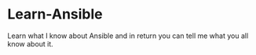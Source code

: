 # Learn-Ansible
Learn what I know about Ansible and in return you can tell me what you all know about it.
